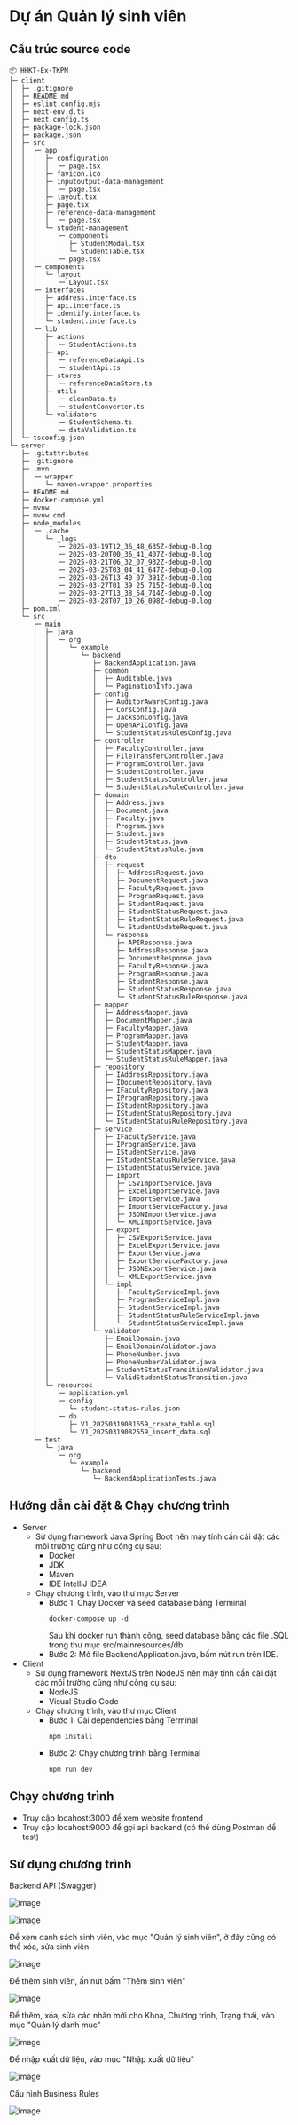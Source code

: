 # Dự án Quản lý sinh viên

## Cấu trúc source code
```
📦 HHKT-Ex-TKPM
├─ client
│  ├─ .gitignore
│  ├─ README.md
│  ├─ eslint.config.mjs
│  ├─ next-env.d.ts
│  ├─ next.config.ts
│  ├─ package-lock.json
│  ├─ package.json
│  ├─ src
│  │  ├─ app
│  │  │  ├─ configuration
│  │  │  │  └─ page.tsx
│  │  │  ├─ favicon.ico
│  │  │  ├─ inputoutput-data-management
│  │  │  │  └─ page.tsx
│  │  │  ├─ layout.tsx
│  │  │  ├─ page.tsx
│  │  │  ├─ reference-data-management
│  │  │  │  └─ page.tsx
│  │  │  └─ student-management
│  │  │     ├─ components
│  │  │     │  ├─ StudentModal.tsx
│  │  │     │  └─ StudentTable.tsx
│  │  │     └─ page.tsx
│  │  ├─ components
│  │  │  └─ layout
│  │  │     └─ Layout.tsx
│  │  ├─ interfaces
│  │  │  ├─ address.interface.ts
│  │  │  ├─ api.interface.ts
│  │  │  ├─ identify.interface.ts
│  │  │  └─ student.interface.ts
│  │  └─ lib
│  │     ├─ actions
│  │     │  └─ StudentActions.ts
│  │     ├─ api
│  │     │  ├─ referenceDataApi.ts
│  │     │  └─ studentApi.ts
│  │     ├─ stores
│  │     │  └─ referenceDataStore.ts
│  │     ├─ utils
│  │     │  ├─ cleanData.ts
│  │     │  └─ studentConverter.ts
│  │     └─ validators
│  │        ├─ StudentSchema.ts
│  │        └─ dataValidation.ts
│  └─ tsconfig.json
└─ server
   ├─ .gitattributes
   ├─ .gitignore
   ├─ .mvn
   │  └─ wrapper
   │     └─ maven-wrapper.properties
   ├─ README.md
   ├─ docker-compose.yml
   ├─ mvnw
   ├─ mvnw.cmd
   ├─ node_modules
   │  └─ .cache
   │     └─ _logs
   │        ├─ 2025-03-19T12_36_48_635Z-debug-0.log
   │        ├─ 2025-03-20T00_36_41_407Z-debug-0.log
   │        ├─ 2025-03-21T06_32_07_932Z-debug-0.log
   │        ├─ 2025-03-25T03_04_41_647Z-debug-0.log
   │        ├─ 2025-03-26T13_40_07_391Z-debug-0.log
   │        ├─ 2025-03-27T01_39_25_715Z-debug-0.log
   │        ├─ 2025-03-27T13_38_54_714Z-debug-0.log
   │        └─ 2025-03-28T07_10_26_098Z-debug-0.log
   ├─ pom.xml
   └─ src
      ├─ main
      │  ├─ java
      │  │  └─ org
      │  │     └─ example
      │  │        └─ backend
      │  │           ├─ BackendApplication.java
      │  │           ├─ common
      │  │           │  ├─ Auditable.java
      │  │           │  └─ PaginationInfo.java
      │  │           ├─ config
      │  │           │  ├─ AuditorAwareConfig.java
      │  │           │  ├─ CorsConfig.java
      │  │           │  ├─ JacksonConfig.java
      │  │           │  ├─ OpenAPIConfig.java
      │  │           │  └─ StudentStatusRulesConfig.java
      │  │           ├─ controller
      │  │           │  ├─ FacultyController.java
      │  │           │  ├─ FileTransferController.java
      │  │           │  ├─ ProgramController.java
      │  │           │  ├─ StudentController.java
      │  │           │  ├─ StudentStatusController.java
      │  │           │  └─ StudentStatusRuleController.java
      │  │           ├─ domain
      │  │           │  ├─ Address.java
      │  │           │  ├─ Document.java
      │  │           │  ├─ Faculty.java
      │  │           │  ├─ Program.java
      │  │           │  ├─ Student.java
      │  │           │  ├─ StudentStatus.java
      │  │           │  └─ StudentStatusRule.java
      │  │           ├─ dto
      │  │           │  ├─ request
      │  │           │  │  ├─ AddressRequest.java
      │  │           │  │  ├─ DocumentRequest.java
      │  │           │  │  ├─ FacultyRequest.java
      │  │           │  │  ├─ ProgramRequest.java
      │  │           │  │  ├─ StudentRequest.java
      │  │           │  │  ├─ StudentStatusRequest.java
      │  │           │  │  ├─ StudentStatusRuleRequest.java
      │  │           │  │  └─ StudentUpdateRequest.java
      │  │           │  └─ response
      │  │           │     ├─ APIResponse.java
      │  │           │     ├─ AddressResponse.java
      │  │           │     ├─ DocumentResponse.java
      │  │           │     ├─ FacultyResponse.java
      │  │           │     ├─ ProgramResponse.java
      │  │           │     ├─ StudentResponse.java
      │  │           │     ├─ StudentStatusResponse.java
      │  │           │     └─ StudentStatusRuleResponse.java
      │  │           ├─ mapper
      │  │           │  ├─ AddressMapper.java
      │  │           │  ├─ DocumentMapper.java
      │  │           │  ├─ FacultyMapper.java
      │  │           │  ├─ ProgramMapper.java
      │  │           │  ├─ StudentMapper.java
      │  │           │  ├─ StudentStatusMapper.java
      │  │           │  └─ StudentStatusRuleMapper.java
      │  │           ├─ repository
      │  │           │  ├─ IAddressRepository.java
      │  │           │  ├─ IDocumentRepository.java
      │  │           │  ├─ IFacultyRepository.java
      │  │           │  ├─ IProgramRepository.java
      │  │           │  ├─ IStudentRepository.java
      │  │           │  ├─ IStudentStatusRepository.java
      │  │           │  └─ IStudentStatusRuleRepository.java
      │  │           ├─ service
      │  │           │  ├─ IFacultyService.java
      │  │           │  ├─ IProgramService.java
      │  │           │  ├─ IStudentService.java
      │  │           │  ├─ IStudentStatusRuleService.java
      │  │           │  ├─ IStudentStatusService.java
      │  │           │  ├─ Import
      │  │           │  │  ├─ CSVImportService.java
      │  │           │  │  ├─ ExcelImportService.java
      │  │           │  │  ├─ ImportService.java
      │  │           │  │  ├─ ImportServiceFactory.java
      │  │           │  │  ├─ JSONImportService.java
      │  │           │  │  └─ XMLImportService.java
      │  │           │  ├─ export
      │  │           │  │  ├─ CSVExportService.java
      │  │           │  │  ├─ ExcelExportService.java
      │  │           │  │  ├─ ExportService.java
      │  │           │  │  ├─ ExportServiceFactory.java
      │  │           │  │  ├─ JSONExportService.java
      │  │           │  │  └─ XMLExportService.java
      │  │           │  └─ impl
      │  │           │     ├─ FacultyServiceImpl.java
      │  │           │     ├─ ProgramServiceImpl.java
      │  │           │     ├─ StudentServiceImpl.java
      │  │           │     ├─ StudentStatusRuleServiceImpl.java
      │  │           │     └─ StudentStatusServiceImpl.java
      │  │           └─ validator
      │  │              ├─ EmailDomain.java
      │  │              ├─ EmailDomainValidator.java
      │  │              ├─ PhoneNumber.java
      │  │              ├─ PhoneNumberValidator.java
      │  │              ├─ StudentStatusTransitionValidator.java
      │  │              └─ ValidStudentStatusTransition.java
      │  └─ resources
      │     ├─ application.yml
      │     ├─ config
      │     │  └─ student-status-rules.json
      │     └─ db
      │        ├─ V1_20250319081659_create_table.sql
      │        └─ V1_20250319082559_insert_data.sql
      └─ test
         └─ java
            └─ org
               └─ example
                  └─ backend
                     └─ BackendApplicationTests.java
```

## Hướng dẫn cài đặt & Chạy chương trình
- Server
  - Sử dụng framework Java Spring Boot nên máy tính cần cài dặt các môi trường cũng như công cụ sau:
    - Docker
    - JDK
    - Maven
    - IDE IntelliJ IDEA
  - Chạy chương trình, vào thư mục Server
    - Bước 1: Chạy Docker và seed database bằng Terminal
      ```
      docker-compose up -d
      ```
      Sau khi docker run thành công, seed database bằng các file .SQL trong thư mục src/mainresources/db.
    - Bước 2: Mở file BackendApplication.java, bấm nút run trên IDE.
- Client
  - Sử dụng framework NextJS trên NodeJS nên máy tính cần cài đặt các môi trường cũng như công cụ sau:
    - NodeJS
    - Visual Studio Code
  - Chạy chương trình, vào thư mục Client
    - Bước 1: Cài dependencies bằng Terminal
      ```
      npm install
      ```
    - Bước 2: Chạy chương trình bằng Terminal
      ```
      npm run dev
      ```

## Chạy chương trình
- Truy cập locahost:3000 để xem website frontend
- Truy cập locahost:9000 để gọi api backend (có thể dùng Postman để test)

## Sử dụng chương trình

Backend API (Swagger)

![image](https://github.com/user-attachments/assets/49df6aaf-dd29-42c7-9bf0-e7f0d8b2e263)

![image](https://github.com/user-attachments/assets/13c6e019-9399-4186-8651-320fcc8e87ec)

Để xem danh sách sinh viên, vào mục "Quản lý sinh viên", ở đây cũng có thể xóa, sửa sinh viên

![image](https://github.com/user-attachments/assets/c67179a9-3ea7-4b8f-84ed-30abaffc9ab0)

Để thêm sinh viên, ấn nút bấm "Thêm sinh viên"

![image](https://github.com/user-attachments/assets/f71057c1-922a-4055-89bf-bcb3077d0a9b)

Để thêm, xóa, sửa các nhãn mới cho Khoa, Chương trình, Trạng thái, vào mục "Quản lý danh muc"

![image](https://github.com/user-attachments/assets/3e906e30-5837-45fd-929a-11931e88275f)

Để nhập xuất dữ liệu, vào mục "Nhập xuất dữ liệu"

![image](https://github.com/user-attachments/assets/4234a42c-4838-4a5b-95e8-2c29eb700916)

Cấu hình Business Rules

![image](https://github.com/user-attachments/assets/9474a02b-5edd-441e-8406-f19527e4ecd2)

